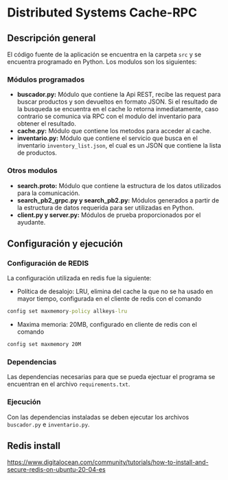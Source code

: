 # Distributed Systems Cache-RPC

## Descripción general

El código fuente de la aplicación se encuentra en la carpeta `src` y se encuentra programado en Python. Los modulos son los siguientes:

### Módulos programados

* **buscador.py:** Módulo que contiene la Api REST, recibe las request para buscar productos y son devueltos en formato JSON. Si el resultado de la busqueda se encuentra en el cache lo retorna inmediatamente, caso contrario se comunica via RPC con el modulo del inventario para obtener el resultado.
* **cache.py:** Módulo que contiene los metodos para acceder al cache.
* **inventario.py:** Módulo que contiene el servicio que busca en el inventario `inventory_list.json`, el cual es un JSON que contiene la lista de productos.

### Otros modulos

* **search.proto:** Módulo que contiene la estructura de los datos utilizados para la comunicación.
* **search_pb2_grpc.py y search_pb2.py:** Módulos generados a partir de la estructura de datos requerida para ser utilizadas en Python.
* **client.py y server.py:** Módulos de prueba proporcionados por el ayudante. 

## Configuración y ejecución

### Configuración de REDIS

La configuración utilizada en redis fue la siguiente:

* Política de desalojo: LRU, elimina del cache la que no se ha usado en mayor tiempo, configurada en el cliente de redis con el comando

```bat 
config set maxmemory-policy allkeys-lru
```

* Maxima memoria: 20MB, configurado en cliente de redis con el comando

```bat 
config set maxmemory 20M
```

### Dependencias

Las dependencias necesarias para que se pueda ejectuar el programa se encuentran en el archivo `requirements.txt`.

### Ejecución

Con las dependencias instaladas se deben ejecutar los archivos `buscador.py` e `inventario.py`.

 
## Redis install
https://www.digitalocean.com/community/tutorials/how-to-install-and-secure-redis-on-ubuntu-20-04-es
